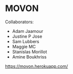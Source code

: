 # MOVON

Collaborators:
* Adam Jaamour
* Justine P Jose
* Sam Lubbers
* Maggie MC
* Stanislas Morillot
* Amine Boukhriss

https://movon.herokuapp.com/
